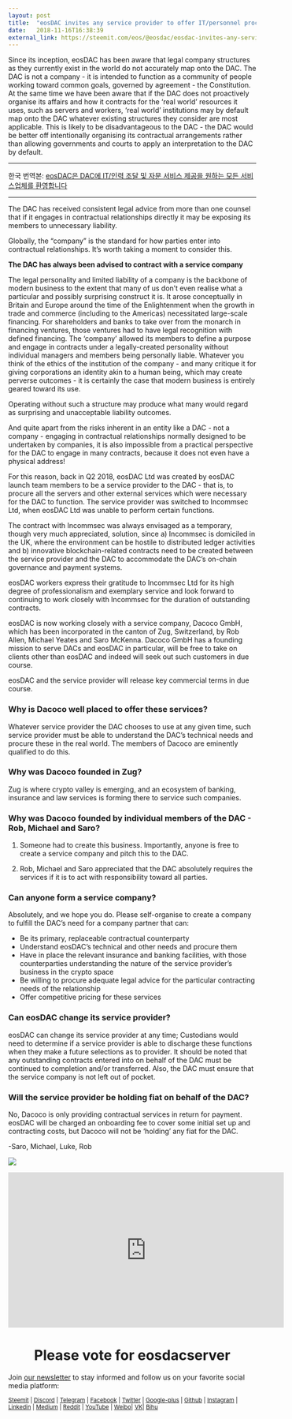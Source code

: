 ```yaml
---
layout: post
title:  "eosDAC invites any service provider to offer IT/personnel procurement and advisory services to the DAC"
date:   2018-11-16T16:38:39
external_link: https://steemit.com/eos/@eosdac/eosdac-invites-any-service-provider-to-offer-it-personnel-procurement-and-advisory-services-to-the-dac
---
```

Since its inception, eosDAC has been aware that legal company structures as they currently exist in the world do not accurately map onto the DAC. The DAC is not a company - it is intended to function as a community of people working toward common goals, governed by agreement - the Constitution.  At the same time we have been aware that if the DAC does not proactively organise its affairs and how it contracts for the ‘real world’ resources it uses, such as servers and workers, ‘real world’ institutions may by default map onto the DAC whatever existing structures they consider are most applicable. This is likely to be disadvantageous to the DAC - the DAC would be better off intentionally organising its contractual arrangements rather than allowing governments and courts to apply an interpretation to the DAC by default.

---

한국 번역본: [eosDAC은 DAC에 IT/인력 조달 및 자문 서비스 제공을 원하는 모든 서비스업체를 환영합니다](https://steemit.com/blockproducer/@koyoungk/eosdac-dac-it)

---


The DAC has received consistent legal advice from more than one counsel that if it engages in contractual relationships directly it may be exposing its members to unnecessary liability. 

Globally, the “company” is the standard for how parties enter into contractual relationships. It’s worth taking a moment to consider this. 

**The DAC has always been advised to contract with a service company**

The legal personality and limited liability of a company is the backbone of modern business to the extent that many of us don’t even realise what a particular and possibly surprising construct it is. It arose conceptually in Britain and Europe around the time of the Enlightenment when the growth in trade and commerce (including to the Americas) necessitated large-scale financing. For shareholders and banks to take over from the monarch in financing ventures, those ventures had to have legal recognition with defined financing. The ‘company’ allowed its members to define a purpose and engage in contracts under a legally-created personality without individual managers and members being personally liable. Whatever you think of the ethics of the institution of the company - and many critique it for giving corporations an identity akin to a human being, which may create perverse outcomes - it is certainly the case that modern business is entirely geared toward its use. 

Operating without such a structure may produce what many would regard as surprising and unacceptable liability outcomes.

And quite apart from the risks inherent in an entity like a DAC - not a company - engaging in contractual relationships normally designed to be undertaken by companies, it is also impossible from a practical perspective for the DAC to engage in many contracts, because it does not even have a physical address!

For this reason, back in Q2 2018, eosDAC Ltd was created by eosDAC launch team members to be a service provider to the DAC - that is, to procure all the servers and other external services which were necessary for the DAC to function. The service provider was switched to Incommsec Ltd, when eosDAC Ltd was unable to perform certain functions. 

The contract with Incommsec was always envisaged as a temporary, though very much appreciated, solution, since a) Incommsec is domiciled in the UK, where the environment can be hostile to distributed ledger activities and b) innovative blockchain-related contracts need to be created between the service provider and the DAC to accommodate the DAC’s on-chain governance and payment systems.

eosDAC workers express their gratitude to Incommsec Ltd for its high degree of professionalism and exemplary service and look forward to continuing to work closely with Incommsec for the duration of outstanding contracts.

eosDAC is now working closely with a service company, Dacoco GmbH, which has been incorporated in the canton of Zug, Switzerland, by Rob Allen, Michael Yeates and Saro McKenna. Dacoco GmbH has a founding mission to serve DACs and eosDAC in particular, will be free to take on clients other than eosDAC and indeed will seek out such customers in due course. 

eosDAC and the service provider will release key commercial terms in due course.


### Why is Dacoco well placed to offer these services?
Whatever service provider the DAC chooses to use at any given time, such service provider must be able to understand the DAC’s technical needs and procure these in the real world. The members of Dacoco are eminently qualified to do this.


### Why was Dacoco founded in Zug? 
Zug is where crypto valley is emerging, and an ecosystem of banking, insurance and law services is forming there to service such companies.


### Why was Dacoco founded by individual members of the DAC - Rob, Michael and Saro?

1) Someone had to create this business. Importantly, anyone is free to create a service company and pitch this to the DAC.

2) Rob, Michael and Saro appreciated that the DAC absolutely requires the services if it is to act with responsibility toward all parties. 


### Can anyone form a service company?
Absolutely, and we hope you do. Please self-organise to create a company to fulfill the DAC’s need for a company partner that can:
* Be its primary, replaceable contractual counterparty
* Understand eosDAC’s technical and other needs and procure them
* Have in place the relevant insurance and banking facilities, with those counterparties understanding the nature of the service provider’s business in the crypto space
* Be willing to procure adequate legal advice for the particular contracting needs of the relationship
* Offer competitive pricing for these services


### Can eosDAC change its service provider?
eosDAC can change its service provider at any time; Custodians would need to determine if a service provider is able to discharge these functions when they make a future selections as to provider. It should be noted that any outstanding contracts entered into on behalf of the DAC must be continued to completion and/or transferred. Also, the DAC must ensure that the service company is not left out of pocket.


### Will the service provider be holding fiat on behalf of the DAC?
No, Dacoco is only providing contractual services in return for payment. eosDAC will be charged an onboarding fee to cover some initial set up and contracting costs, but Dacoco will not be ‘holding’ any fiat for the DAC.



-Saro, Michael, Luke, Rob 


<a href="https://eosdac.io/"><img src="https://cdn.steemitimages.com/DQmRQWM3QtQ21wddAMCjbVRhB3rM7L4AGWLY9QpNmkXNLps/Screen%20Shot%202018-06-12%20at%2011.00.55%20PM.png"></a>

<iframe width="560" height="315" src="https://www.youtube.com/embed/PbQpAJOP6iA" frameborder="0" allow="autoplay; encrypted-media" allowfullscreen></iframe>

<center><h1>Please vote for eosdacserver</h1></center>

Join <a href="https://eosdac.io/news/#newsletter">our newsletter</a> to stay informed and follow us on your favorite social media platform:

<sub><a href="https://steemit.com/@eosdac" target="_blank">Steemit</a> | <a href="http://discord.io/eosdac" target="_blank">Discord</a> | <a href="https://t.me/eosdacio" target="_blank">Telegram</a> | <a href="https://facebook.com/eosdac" target="_blank">Facebook</a> | <a href="https://twitter.com/eosdac" target="_blank">Twitter</a> | <a href="https://plus.google.com/+eosdac" target="_blank">Google-plus</a> | <a href="https://github.com/eosdac" target="_blank">Github</a> | <a href="https://instagram.com/eosdac" target="_blank">Instagram</a> | <a href="https://linkedin.com/company/eosdac" target="_blank">Linkedin</a> | <a href="https://medium.com/eosdac" target="_blank">Medium</a> | <a href="https://www.reddit.com/r/EOSDAC/" target="_blank">Reddit</a> | <a href="https://www.youtube.com/eosdac" target="_blank">YouTube</a> | <a href="http://weibo.com/eosdac" target=”_blank”>Weibo</a>| <a href="https://vk.com/eosdac" target="_blank">VK</a>| <a href="https://bihu.com/people/586348" target="_blank">Bihu</a></sub>
